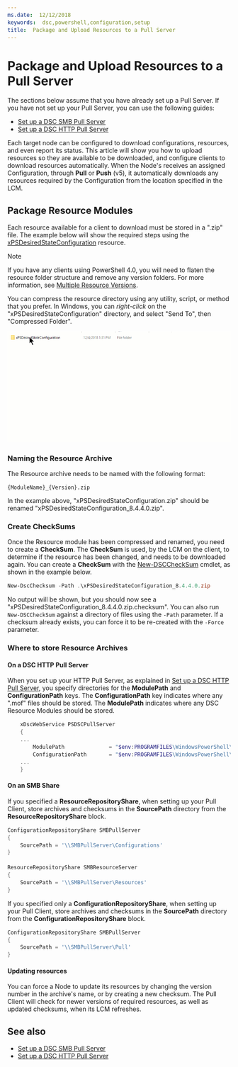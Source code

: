 ```yaml
---
ms.date:  12/12/2018
keywords:  dsc,powershell,configuration,setup
title:  Package and Upload Resources to a Pull Server
---
```


# Package and Upload Resources to a Pull Server

The sections below assume that you have already set up a Pull Server. If you have not set up your Pull Server, you can use the following guides:

- [Set up a DSC SMB Pull Server](pullServerSmb.md)
- [Set up a DSC HTTP Pull Server](pullServer.md)

Each target node can be configured to download configurations, resources, and even report its status. This article will show you how to upload resources so they are available to be downloaded, and configure clients to download resources automatically. When the Node's receives an assigned Configuration, through **Pull** or **Push** (v5), it automatically downloads any resources required by the Configuration from the location specified in the LCM.

## Package Resource Modules

Each resource available for a client to download must be stored in a ".zip" file. The example below will show the required steps using the [xPSDesiredStateConfiguration](https://www.powershellgallery.com/packages/xPSDesiredStateConfiguration/8.4.0.0) resource.

> [!NOTE]
> If you have any clients using PowerShell 4.0, you will need to flaten the resource folder structure and remove any version folders. For more information, see [Multiple Resource Versions](../configurations/import-dscresource.md#multiple-resource-versions).

You can compress the resource directory using any utility, script, or method that you prefer. In Windows, you can *right-click* on the "xPSDesiredStateConfiguration" directory, and select "Send To", then "Compressed Folder".

![Right Click](../media/right-click.gif)

### Naming the Resource Archive

The Resource archive needs to be named with the following format:

```
{ModuleName}_{Version}.zip
```

In the example above, "xPSDesiredStateConfiguration.zip" should be renamed "xPSDesiredStateConfiguration_8.4.4.0.zip".

### Create CheckSums

Once the Resource module has been compressed and renamed, you need to create a **CheckSum**.  The **CheckSum** is used, by the LCM on the client, to determine if the resource has been changed, and needs to be downloaded again. You can create a **CheckSum** with the [New-DSCCheckSum](/powershell/module/PSDesiredStateConfiguration/New-DSCCheckSum) cmdlet, as shown in the example below.

```powershell
New-DscChecksum -Path .\xPSDesiredStateConfiguration_8.4.4.0.zip
```

No output will be shown, but you should now see a "xPSDesiredStateConfiguration_8.4.4.0.zip.checksum". You can also run `New-DSCCheckSum` against a directory of files using the `-Path` parameter. If a checksum already exists, you can force it to be re-created with the `-Force` parameter.

### Where to store Resource Archives

#### On a DSC HTTP Pull Server

When you set up your HTTP Pull Server, as explained in [Set up a DSC HTTP Pull Server](pullServer.md), you specify directories for the **ModulePath** and **ConfigurationPath** keys. The **ConfigurationPath** key indicates where any ".mof" files should be stored. The **ModulePath** indicates where any DSC Resource Modules should be stored.

```powershell
    xDscWebService PSDSCPullServer
    {
    ...
        ModulePath              = "$env:PROGRAMFILES\WindowsPowerShell\DscService\Modules"
        ConfigurationPath       = "$env:PROGRAMFILES\WindowsPowerShell\DscService\Configuration"
    ...
    }

```

#### On an SMB Share

If you specified a **ResourceRepositoryShare**, when setting up your Pull Client, store archives and checksums in the **SourcePath** directory from the **ResourceRepositoryShare** block.

```powershell
ConfigurationRepositoryShare SMBPullServer
{
    SourcePath = '\\SMBPullServer\Configurations'
}

ResourceRepositoryShare SMBResourceServer
{
    SourcePath = '\\SMBPullServer\Resources'
}
```

If you specified only a **ConfigurationRepositoryShare**, when setting up your Pull Client, store archives and checksums in the **SourcePath** directory from the **ConfigurationRepositoryShare** block.

```powershell
ConfigurationRepositoryShare SMBPullServer
{
    SourcePath = '\\SMBPullServer\Pull'
}
```

#### Updating resources

You can force a Node to update its resources by changing the version number in the archive's name, or by creating a new checksum. The Pull Client will check for newer versions of required resources, as well as updated checksums, when its LCM refreshes.

## See also

- [Set up a DSC SMB Pull Server](pullServerSmb.md)
- [Set up a DSC HTTP Pull Server](pullServer.md)
